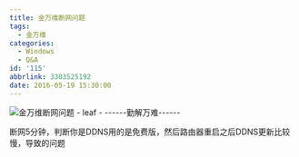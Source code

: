 ```yaml
---
title: 金万维断网问题
tags:
  - 金万维
categories:
  - Windows
  - Q&A
id: '115'
abbrlink: 3303525192
date: 2016-05-19 15:30:00
---
```


![金万维断网问题 - leaf - ------勤解万难------](http://img2.ph.126.net/yMiWMdXyaXFKHkjkwde7UA==/4947485665744140125.png "金万维断网问题 - leaf - ------勤解万难------")

  

断网5分钟，判断你是DDNS用的是免费版，然后路由器重启之后DDNS更新比较慢，导致的问题